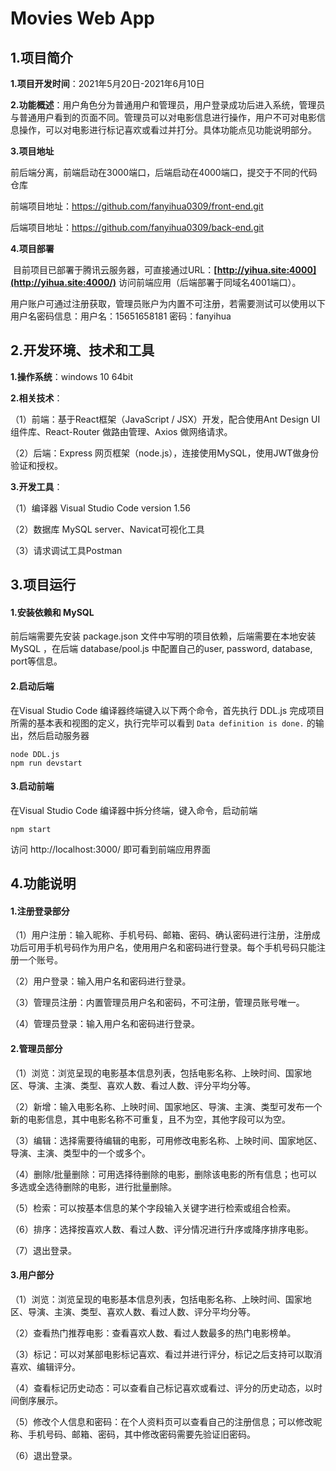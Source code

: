 # Movies Web App

## 1.项目简介

**1.项目开发时间**：2021年5月20日-2021年6月10日

**2.功能概述**：用户角色分为普通用户和管理员，用户登录成功后进入系统，管理员与普通用户看到的页面不同。管理员可以对电影信息进行操作，用户不可对电影信息操作，可以对电影进行标记喜欢或看过并打分。具体功能点见功能说明部分。

**3.项目地址**

​		前后端分离，前端启动在3000端口，后端启动在4000端口，提交于不同的代码仓库

前端项目地址：https://github.com/fanyihua0309/front-end.git

后端项目地址：https://github.com/fanyihua0309/back-end.git

**4.项目部署**

​		目前项目已部署于腾讯云服务器，可直接通过URL：**[http://yihua.site:4000](http://yihua.site:4000/)** 访问前端应用（后端部署于同域名4001端口）。

​		用户账户可通过注册获取，管理员账户为内置不可注册，若需要测试可以使用以下用户名密码信息：用户名：15651658181   密码：fanyihua



## 2.开发环境、技术和工具

**1.操作系统**：windows 10 64bit

**2.相关技术**：

（1）前端：基于React框架（JavaScript / JSX）开发，配合使用Ant Design UI 组件库、React-Router 做路由管理、Axios 做网络请求。 

（2）后端：Express 网页框架（node.js），连接使用MySQL，使用JWT做身份验证和授权。

**3.开发工具**：

（1）编译器 Visual Studio Code version 1.56

（2）数据库 MySQL server、Navicat可视化工具

（3）请求调试工具Postman



## 3.项目运行

#### 1.安装依赖和 MySQL

前后端需要先安装 package.json 文件中写明的项目依赖，后端需要在本地安装 MySQL ，在后端 database/pool.js 中配置自己的user, password, database, port等信息。

#### 2.启动后端

在Visual Studio Code 编译器终端键入以下两个命令，首先执行 DDL.js 完成项目所需的基本表和视图的定义，执行完毕可以看到 `Data definition is done.` 的输出，然后启动服务器

```
node DDL.js
npm run devstart
```

#### 3.启动前端

在Visual Studio Code 编译器中拆分终端，键入命令，启动前端

```
npm start
```

访问 http://localhost:3000/ 即可看到前端应用界面



## 4.功能说明

#### 1.注册登录部分

（1）用户注册：输入昵称、手机号码、邮箱、密码、确认密码进行注册，注册成功后可用手机号码作为用户名，使用用户名和密码进行登录。每个手机号码只能注册一个账号。

（2）用户登录：输入用户名和密码进行登录。

（3）管理员注册：内置管理员用户名和密码，不可注册，管理员账号唯一。

（4）管理员登录：输入用户名和密码进行登录。

#### 2.管理员部分

（1）浏览：浏览呈现的电影基本信息列表，包括电影名称、上映时间、国家地区、导演、主演、类型、喜欢人数、看过人数、评分平均分等。

（2）新增：输入电影名称、上映时间、国家地区、导演、主演、类型可发布一个新的电影信息，其中电影名称不可重复，且不为空，其他字段可以为空。

（3）编辑：选择需要待编辑的电影，可用修改电影名称、上映时间、国家地区、导演、主演、类型中的一个或多个。

（4）删除/批量删除：可用选择待删除的电影，删除该电影的所有信息；也可以多选或全选待删除的电影，进行批量删除。

（5）检索：可以按基本信息的某个字段输入关键字进行检索或组合检索。

（6）排序：选择按喜欢人数、看过人数、评分情况进行升序或降序排序电影。

（7）退出登录。

#### 3.用户部分

（1）浏览：浏览呈现的电影基本信息列表，包括电影名称、上映时间、国家地区、导演、主演、类型、喜欢人数、看过人数、评分平均分等。

（2）查看热门推荐电影：查看喜欢人数、看过人数最多的热门电影榜单。

（3）标记：可以对某部电影标记喜欢、看过并进行评分，标记之后支持可以取消喜欢、编辑评分。

（4）查看标记历史动态：可以查看自己标记喜欢或看过、评分的历史动态，以时间倒序展示。

（5）修改个人信息和密码：在个人资料页可以查看自己的注册信息；可以修改昵称、手机号码、邮箱、密码，其中修改密码需要先验证旧密码。

（6）退出登录。



